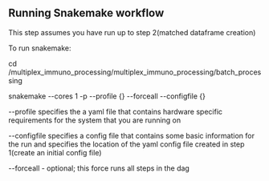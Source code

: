 ## Running Snakemake workflow

This step assumes you have run up to step 2(matched dataframe creation)

To run snakemake:

cd /multiplex_immuno_processing/multiplex_immuno_processing/batch_processing

snakemake --cores 1 -p --profile {} --forceall --configfile {}

--profile specifies the a yaml file that contains hardware specific requirements for the system that you are running on

--configfile specifies a config file that contains some basic information for the run and specifies the location of the yaml config file created in step 1(create an initial config file)

--forceall - optional; this force runs all steps in the dag
